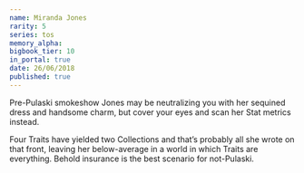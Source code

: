 ```yaml
---
name: Miranda Jones
rarity: 5
series: tos
memory_alpha:
bigbook_tier: 10
in_portal: true
date: 26/06/2018
published: true
---
```


Pre-Pulaski smokeshow Jones may be neutralizing you with her sequined dress and handsome charm, but cover your eyes and scan her Stat metrics instead.

Four Traits have yielded two Collections and that’s probably all she wrote on that front, leaving her below-average in a world in which Traits are everything. Behold insurance is the best scenario for not-Pulaski.
